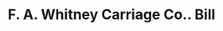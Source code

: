 ---
doi: 10.7916/D8XS76K3
date_other: '1906'
date_other_textual: '1906'
form: printed ephemera
genre:
- Invoices
name:
- F. A. Whitney Carriage Co.
object_in_context_url: https://biggert.cul.columbia.edu/items/view/ave_biggert_01856
subject_hierarchical_geographic:
- Leominster, Massachusetts, United States
subject_name:
- F. A. Whitney Carriage Co.
title: F. A. Whitney Carriage Co.. Bill
sort_title: F. A. Whitney Carriage Co.. Bill
call_number: ave_biggert_01856
coordinates:
- 42.525,-71.76027777777777
pid: ave_biggert_01856
identifiers: ave_biggert_01856
thumbnail: https://derivativo-2.library.columbia.edu/iiif/2/ldpd:490613/full/!256,256/0/native.jpg
permalink: /biggert/ave_biggert_01856/
layout: iiif-image-page
---